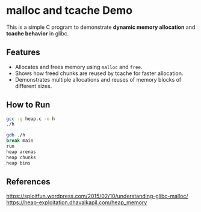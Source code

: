 # malloc and tcache Demo

This is a simple C program to demonstrate **dynamic memory allocation** and **tcache behavior** in glibc.

## Features
- Allocates and frees memory using `malloc` and `free`.
- Shows how freed chunks are reused by tcache for faster allocation.
- Demonstrates multiple allocations and reuses of memory blocks of different sizes.

## How to Run
```bash
gcc -g heap.c -o h
./h

gdb ./h
break main
run
heap arenas
heap chunks
heap bins
```

## References
https://sploitfun.wordpress.com/2015/02/10/understanding-glibc-malloc/
https://heap-exploitation.dhavalkapil.com/heap_memory
